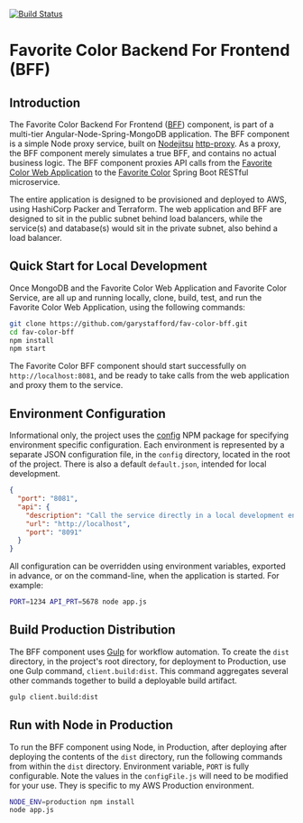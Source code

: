 [![Build Status](https://travis-ci.org/garystafford/fav-color-ngweb.svg?branch=master)](https://travis-ci.org/garystafford/fav-color-ngweb)

# Favorite Color Backend For Frontend (BFF)

## Introduction

The Favorite Color Backend For Frontend ([BFF](http://samnewman.io/patterns/architectural/bff/)) component, is part of a multi-tier Angular-Node-Spring-MongoDB application. The BFF component is a simple Node proxy service, built on [Nodejitsu](https://nodejitsu.com/) [http-proxy](https://www.npmjs.com/package/http-proxy). As a proxy, the BFF component merely simulates a true BFF, and contains no actual business logic. The BFF component proxies API calls from the [Favorite Color Web Application](https://github.com/garystafford/fav-color-ngweb) to the [Favorite Color](https://github.com/garystafford/fav-color-service) Spring Boot RESTful microservice.

The entire application is designed to be provisioned and deployed to AWS, using HashiCorp Packer and Terraform. The web application and BFF are designed to sit in the public subnet behind load balancers, while the service(s) and database(s) would sit in the private subnet, also behind a load balancer.

## Quick Start for Local Development

Once MongoDB and the Favorite Color Web Application and Favorite Color Service, are all up and running locally, clone, build, test, and run the Favorite Color Web Application, using the following commands:

```bash
git clone https://github.com/garystafford/fav-color-bff.git
cd fav-color-bff
npm install
npm start
```

The Favorite Color BFF component should start successfully on `http://localhost:8081`, and be ready to take calls from the web application and proxy them to the service.

## Environment Configuration

Informational only, the project uses the [config](https://www.npmjs.com/package/config) NPM package for specifying environment specific configuration. Each environment is represented by a separate JSON configuration file, in the `config` directory, located in the root of the project. There is also a default `default.json`, intended for local development.

```json
{
  "port": "8081",
  "api": {
    "description": "Call the service directly in a local development environment",
    "url": "http://localhost",
    "port": "8091"
  }
}
```

All configuration can be overridden using environment variables, exported in advance, or on the command-line, when the application is started. For example:

```bash
PORT=1234 API_PRT=5678 node app.js
```

## Build Production Distribution

The BFF component uses [Gulp](http://gulpjs.com/) for workflow automation. To create the `dist` directory, in the project's root directory, for deployment to Production, use one Gulp command, `client.build:dist`. This command aggregates several other commands together to build a deployable build artifact.

```bash
gulp client.build:dist
```

## Run with Node in Production

To run the BFF component using Node, in Production, after deploying after deploying the contents of the `dist` directory, run the following commands from within the `dist` directory. Environment variable, `PORT` is fully configurable. Note the values in the `configFile.js` will need to be modified for your use. They is specific to my AWS Production environment.

```bash
NODE_ENV=production npm install
node app.js
```
